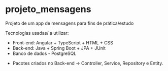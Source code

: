 # projeto_mensagens
Projeto de um app de mensagens para fins de prática/estudo

Tecnologias usadas/ a utilizar: 
- Front-end: Angular + TypeScript + HTML + CSS  
- Back-end: Java + Spring Boot + JPA + JUnit
- Banco de dados - PostgreSQL

* Pacotes criados no Back-end -> Controller, Service, Repository e Entity.
